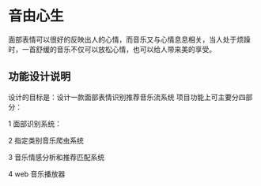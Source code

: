 # 音由心生
  面部表情可以很好的反映出人的心情，而音乐又与心情息息相关，当人处于烦躁时，一首舒缓的音乐不仅可以放松心情，也可以给人带来美的享受。
## 功能设计说明
设计的目标是：设计一款面部表情识别推荐音乐流系统
项目功能上可主要分四部分：

1 面部识别系统：

2 指定类别音乐爬虫系统

3 音乐情感分析和推荐匹配系统

4 web 音乐播放器
